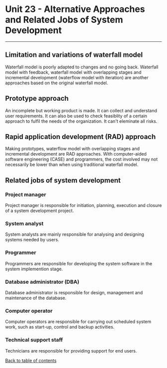 # Unit 23 - Alternative Approaches and Related Jobs of System Development
---
## Limitation and variations of waterfall model
Waterfall model is poorly adapted to changes and no going back.
Waterfall model with feedback, waterfall model with overlapping stages and incremental development (waterflow model with iteration) are another approaches based on the original waterfall model.
## Prototype approach
An incomplete but working product is made. It can collect and understand user requirements.
It can also be used to check feasiblity of a certain approach to fulfil the needs of the organization.
It can't eleminate all risks.
## Rapid application development (RAD) approach
Making prototypes, waterflow model with overlapping stages and incremental development are RAD approaches.
With computer-aided software engineering (CASE) and programmers, the cost involved may not necessarily be lower than when using traditional waterfall model.
## Related jobs of system development
### Project manager
Project manager is responsible for initiation, planning, execution and closure of a system development project.
### System analyst
System analysts are mainly responsible for analysing and designing systems needed by users.
### Programmer
Programmers are responsible for developing the system software in the system implemention stage.
### Database administrator (DBA)
Database administrator is responsible for design, management and maintenance of the database.
### Computer operator
Computer operators are responsible for carrying out scheduled system work, such as start-up, control and backup activities.
### Technical support staff
Technicians are responsible for providing support for end users.

[Back to table of contents](../REVISION.md)